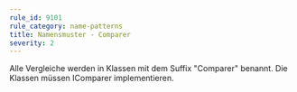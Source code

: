 ```yaml
---
rule_id: 9101
rule_category: name-patterns
title: Namensmuster - Comparer
severity: 2
---
```

Alle Vergleiche werden in Klassen mit dem Suffix "Comparer" benannt. Die Klassen müssen IComparer implementieren.

